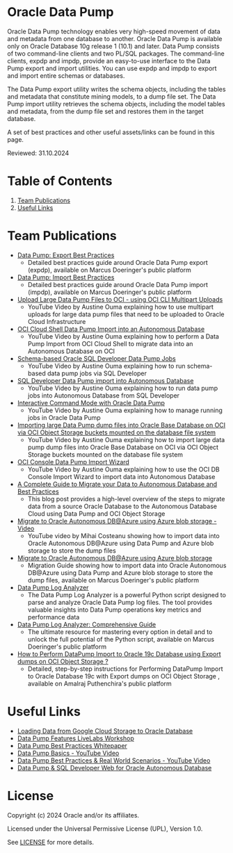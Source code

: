 # Oracle Data Pump
 
Oracle Data Pump technology enables very high-speed movement of data and metadata from one database to another. Oracle Data Pump is available only on Oracle Database 10g release 1 (10.1) and later. Data Pump consists of two command-line clients and two PL/SQL packages. The command-line clients, expdp and impdp, provide an easy-to-use interface to the Data Pump export and import utilities. You can use expdp and impdp to export and import entire schemas or databases.

The Data Pump export utility writes the schema objects, including the tables and metadata that constitute mining models, to a dump file set. The Data Pump import utility retrieves the schema objects, including the model tables and metadata, from the dump file set and restores them in the target database.

A set of best practices and other useful assets/links can be found in this page.

Reviewed: 31.10.2024
 
# Table of Contents
 
1. [Team Publications](#team-publications)
2. [Useful Links](#useful-links)
 
# Team Publications
 
- [Data Pump: Export Best Practices](https://macsdata.com/oracle/data-pump-best-practices-export)
    - Detailed best practices guide around Oracle Data Pump export (expdp), available on Marcus Doeringer's public platform
- [Data Pump: Import Best Practices](https://macsdata.com/oracle/data-pump-best-practices-import)
    - Detailed best practices guide around Oracle Data Pump import (impdp), available on Marcus Doeringer's public platform
- [Upload Large Data Pump Files to OCI - using OCI CLI Multipart Uploads](https://www.youtube.com/watch?v=9100uKXquic)
    - YouTube Video by Austine Ouma explaining how to use multipart uploads for large data pump files that need to be uploaded to Oracle Cloud Infrastructure
- [OCI Cloud Shell Data Pump Import into an Autonomous Database](https://youtu.be/g2mnc6QvOn8)
    - YouTube Video by Austine Ouma explaining how to perform a Data Pump Import from OCI Cloud Shell to migrate data into an Autonomous Database on OCI
- [Schema-based Oracle SQL Developer Data Pump Jobs](https://youtu.be/amdl4G_HWYc)
    - YouTube Video by Austine Ouma explaining how to run schema-based data pump jobs via SQL Developer
- [SQL Developer Data Pump import into Autonomous Database](https://youtu.be/SWIKvnd2CiY)
    - YouTube Video by Austine Ouma explaining how to run data pump jobs into Autonomous Database from SQL Developer
- [Interactive Command Mode with Oracle Data Pump](https://youtu.be/Xm0Dx-P_RCs)
    - YouTube Video by Austine Ouma explaining how to manage running jobs in Oracle Data Pump
- [Importing large Data Pump dump files into Oracle Base Database on OCI via OCI Object Storage buckets mounted on the database file system](https://youtu.be/dWlzUMcbbo8)
    - YouTube Video by Austine Ouma explaining how to import large data pump dump files into Oracle Base Database on OCI via OCI Object Storage buckets mounted on the database file system
- [OCI Console Data Pump Import Wizard](https://www.youtube.com/watch?v=FZAJezCQjhE)
    - YouTube Video by Austine Ouma explaining how to use the OCI DB Console Import Wizard to import data into Autonomous Database
- [A Complete Guide to Migrate your Data to Autonomous Database and Best Practices](https://medium.com/@snoozrocks/a-complete-guide-to-migrate-your-data-to-autonomous-database-and-best-practices-8e5fbdaa26eb)
    - This blog post provides a high-level overview of the steps to migrate data from a source Oracle Database to the Autonomous Database Cloud using Data Pump and OCI Object Storage
- [Migrate to Oracle Autonomous DB@Azure using Azure blob storage - Video](https://www.youtube.com/watch?v=CtTgweuLG9s)
    - YouTube video by Mihai Costeanu showing how to import data into Oracle Autonomous DB@Azure using Data Pump and Azure blob storage to store the dump files
- [Migrate to Oracle Autonomous DB@Azure using Azure blob storage](https://macsdata.com/oracle/data-pump-import-adb-azure-blob-storage)
    - Migration Guide showing how to import data into Oracle Autonomous DB@Azure using Data Pump and Azure blob storage to store the dump files, available on Marcus Doeringer's public platform
- [Data Pump Log Analyzer](https://github.com/macsdata/data-pump-log-analyzer)
    - The Data Pump Log Analyzer is a powerful Python script designed to parse and analyze Oracle Data Pump log files. The tool provides valuable insights into Data Pump operations key metrics and performance data
- [Data Pump Log Analyzer: Comprehensive Guide](https://macsdata.com/oracle/data-pump-log-analyzer-guide)
    - The ultimate resource for mastering every option in detail and to unlock the full potential of the Python script, available on Marcus Doeringer's public platform
- [How to Perform DataPump Import to Oracle 19c Database using Export dumps on OCI Object Storage ?](https://amalrajputhenchira.wordpress.com/2025/01/17/how-to-perform-datapump-import-to-oracle-19c-database-using-export-dumps-on-oci-object-storage/)
    - Detailed, step-by-step instructions for Performing DataPump Import to Oracle Database 19c with Export dumps on OCI Object Storage , available on Amalraj Puthenchira's public platform

# Useful Links
- [Loading Data from Google Cloud Storage to Oracle Database](https://database-heartbeat.com/2024/10/01/google-storage-to-oracle-database/)
- [Data Pump Features LiveLabs Workshop](https://apexapps.oracle.com/pls/apex/r/dbpm/livelabs/view-workshop?wid=742&clear=RR,180&session=1384894897131)
- [Data Pump Best Practices Whitepaper](https://www.oracle.com/a/ocom/docs/oracle-data-pump-best-practices.pdf)
- [Data Pump Basics - YouTube Video](https://www.youtube.com/watch?v=5uLDxPDErsw)
- [Data Pump Best Practices & Real World Scenarios - YouTube Video](https://www.youtube.com/watch?v=960ToLE-ZE8)
- [Data Pump & SQL Developer Web for Oracle Autonomous Database](https://www.thatjeffsmith.com/archive/2023/02/data-pump-sql-developer-web-for-oracle-autonomous-database/)

# License
 
Copyright (c) 2024 Oracle and/or its affiliates.
 
Licensed under the Universal Permissive License (UPL), Version 1.0.
 
See [LICENSE](https://github.com/oracle-devrel/technology-engineering/blob/main/LICENSE) for more details.

